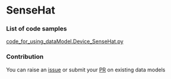 # SenseHat

### List of code samples 

<!-- 50-List of code -->

<!-- [code entry](link) -->
[code_for_using_dataModel.Device_SenseHat.py](https://github.com/smart-data-models/dataModel.Device/blob/master/SenseHat/code/code_for_using_dataModel.Device_SenseHat.py)


<!-- /50-List of code -->

### Contribution
You can raise an [issue](https://github.com/smart-data-models/dataModel.Device/issues) or submit your [PR](https://github.com/smart-data-models/dataModel.Device/pulls) on existing data models
